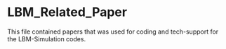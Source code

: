 # LBM_Related_Paper

This file contained papers that was used for coding and tech-support for the LBM-Simulation codes. 

